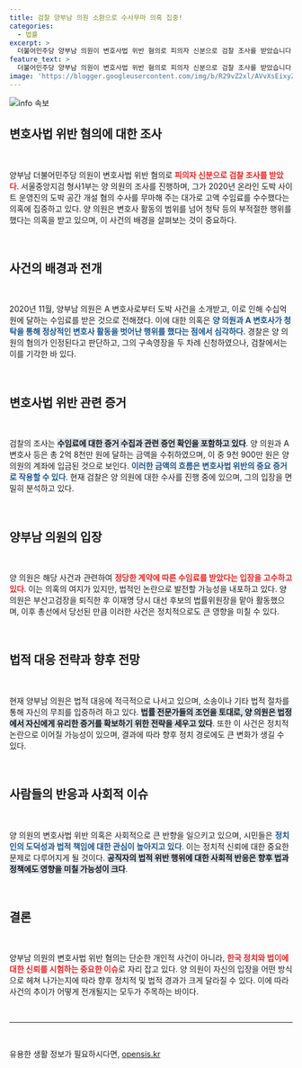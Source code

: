 ```yaml
---
title: 검찰 양부남 의원 소환으로 수사무마 의혹 집중!
categories:
  - 법률
excerpt: >
  더불어민주당 양부남 의원이 변호사법 위반 혐의로 피의자 신분으로 검찰 조사를 받았습니다. 수사 무마 대가로 고액 수임료를 수수한 의혹이 제기된 가운데, 그의 향후 행보에 관심이 집중되고 있습니다.
feature_text: >
  더불어민주당 양부남 의원이 변호사법 위반 혐의로 피의자 신분으로 검찰 조사를 받았습니다. 수사 무마 대가로 고액 수임료를 수수한 의혹이 제기된 가운데, 그의 향후 행보에 관심이 집중되고 있습니다.
image: 'https://blogger.googleusercontent.com/img/b/R29vZ2xl/AVvXsEixyZcFfHzMRdzZMjFBmAUKJYCLCGyLL1o632UiGVXcaFdKo_bkvkuCioo0uUKlGfBVcT3P84aROyZIXSBEx3Aw5nCQ3pTgDom1WDC4m8eifvWiAmWEEVb4x6G_l8C0QH225ldMjyaFvpxGEBGNO37VmDTDMHGhJPq73UglMfDca1-0aw/s1600/blogspot.png'
---
```


<p><img src="https://blogger.googleusercontent.com/img/b/R29vZ2xl/AVvXsEixyZcFfHzMRdzZMjFBmAUKJYCLCGyLL1o632UiGVXcaFdKo_bkvkuCioo0uUKlGfBVcT3P84aROyZIXSBEx3Aw5nCQ3pTgDom1WDC4m8eifvWiAmWEEVb4x6G_l8C0QH225ldMjyaFvpxGEBGNO37VmDTDMHGhJPq73UglMfDca1-0aw/s1600/blogspot.png" alt="info 속보" /></p>

<h2 data-ke-size="size26">변호사법 위반 혐의에 대한 조사</h2>

<p data-ke-size="size16">&nbsp;</p>

<p>양부남 더불어민주당 의원이 변호사법 위반 혐의로 <b><span style="color: #ee2323;">피의자 신분으로 검찰 조사를 받았다</span></b>. 서울중앙지검 형사1부는 양 의원의 조사를 진행하며, 그가 2020년 온라인 도박 사이트 운영진의 도박 공간 개설 혐의 수사를 무마해 주는 대가로 고액 수임료를 수수했다는 의혹에 집중하고 있다. 양 의원은 변호사 활동의 범위를 넘어 청탁 등의 부적절한 행위를 했다는 의혹을 받고 있으며, 이 사건의 배경을 살펴보는 것이 중요하다. </p>

<p data-ke-size="size16">&nbsp;</p>

<h2 data-ke-size="size26">사건의 배경과 전개</h2>

<p data-ke-size="size16">&nbsp;</p>

<p>2020년 11월, 양부남 의원은 A 변호사로부터 도박 사건을 소개받고, 이로 인해 수십억 원에 달하는 수임료를 받은 것으로 전해졌다. 이에 대한 의혹은 <b><span style="color: #1a5490;">양 의원과 A 변호사가 청탁을 통해 정상적인 변호사 활동을 벗어난 행위를 했다는 점에서 심각하다</span></b>. 경찰은 양 의원의 혐의가 인정된다고 판단하고, 그의 구속영장을 두 차례 신청하였으나, 검찰에서는 이를 기각한 바 있다. </p>

<p data-ke-size="size16">&nbsp;</p>

<h2 data-ke-size="size26">변호사법 위반 관련 증거</h2>

<p data-ke-size="size16">&nbsp;</p>

<p>검찰의 조사는 <b><span style="background-color: #21538527;">수임료에 대한 증거 수집과 관련 증언 확인을 포함하고 있다</span></b>. 양 의원과 A 변호사 등은 총 2억 8천만 원에 달하는 금액을 수취하였으며, 이 중 9천 900만 원은 양 의원의 계좌에 입금된 것으로 보인다. <b><span style="color: #1a5490;">이러한 금액의 흐름은 변호사법 위반의 중요 증거로 작용할 수 있다</span></b>. 현재 검찰은 양 의원에 대한 수사를 진행 중에 있으며, 그의 입장을 면밀히 분석하고 있다.</p>

<p data-ke-size="size16">&nbsp;</p>

<h2 data-ke-size="size26">양부남 의원의 입장</h2>

<p data-ke-size="size16">&nbsp;</p>

<p>양 의원은 해당 사건과 관련하여 <b><span style="color: #ee2323;">정당한 계약에 따른 수임료를 받았다는 입장을 고수하고 있다</span></b>. 이는 의혹의 여지가 있지만, 법적인 논란으로 발전할 가능성을 내포하고 있다. 양 의원은 부산고검장을 퇴직한 후 이재명 당시 대선 후보의 법률위원장을 맡아 활동했으며, 이후 총선에서 당선된 만큼 이러한 사건은 정치적으로도 큰 영향을 미칠 수 있다.</p>

<p data-ke-size="size16">&nbsp;</p>

<h2 data-ke-size="size26">법적 대응 전략과 향후 전망</h2>

<p data-ke-size="size16">&nbsp;</p>

<p>현재 양부남 의원은 법적 대응에 적극적으로 나서고 있으며, 소송이나 기타 법적 절차를 통해 자신의 무죄를 입증하려 하고 있다. <b><span style="background-color: #21538527;">법률 전문가들의 조언을 토대로, 양 의원은 법정에서 자신에게 유리한 증거를 확보하기 위한 전략을 세우고 있다</span></b>. 또한 이 사건은 정치적 논란으로 이어질 가능성이 있으며, 결과에 따라 향후 정치 경로에도 큰 변화가 생길 수 있다.</p>

<p data-ke-size="size16">&nbsp;</p>

<h2 data-ke-size="size26">사람들의 반응과 사회적 이슈</h2>

<p data-ke-size="size16">&nbsp;</p>

<p>양 의원의 변호사법 위반 의혹은 사회적으로 큰 반향을 일으키고 있으며, 시민들은 <b><span style="color: #1a5490;">정치인의 도덕성과 법적 책임에 대한 관심이 높아지고 있다</span></b>. 이는 정치적 신뢰에 대한 중요한 문제로 다루어지게 될 것이다. <b><span style="background-color: #21538527;">공직자의 법적 위반 행위에 대한 사회적 반응은 향후 법과 정책에도 영향을 미칠 가능성이 크다</span></b>.</p>

<p data-ke-size="size16">&nbsp;</p>

<h2 data-ke-size="size26">결론</h2>

<p data-ke-size="size16">&nbsp;</p>

<p>양부남 의원의 변호사법 위반 혐의는 단순한 개인적 사건이 아니라, <b><span style="color: #ee2323;">한국 정치와 법이에 대한 신뢰를 시험하는 중요한 이슈</span></b>로 자리 잡고 있다. 양 의원이 자신의 입장을 어떤 방식으로 헤쳐 나가는지에 따라 향후 정치적 및 법적 경과가 크게 달라질 수 있다. 이에 따라 사건의 추이가 어떻게 전개될지는 모두가 주목하는 바이다. </p>

<p data-ke-size="size16">&nbsp;</p>

<hr>

<p data-ke-size="size16">&nbsp;</p>
유용한 생활 정보가 필요하시다면, <a href="https://opensis.kr" rel="dofollow">opensis.kr</a>



